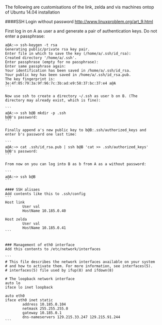 The following are customisations of the link, zelda and vis machines ontop of Ubuntu 14.04 installation

####SSH Login without password
http://www.linuxproblem.org/art_9.html

First log in on A as user a and generate a pair of authentication keys. Do not enter a passphrase:

````
a@A:~> ssh-keygen -t rsa
Generating public/private rsa key pair.
Enter file in which to save the key (/home/a/.ssh/id_rsa): 
Created directory '/home/a/.ssh'.
Enter passphrase (empty for no passphrase): 
Enter same passphrase again: 
Your identification has been saved in /home/a/.ssh/id_rsa.
Your public key has been saved in /home/a/.ssh/id_rsa.pub.
The key fingerprint is:
3e:4f:05:79:3a:9f:96:7c:3b:ad:e9:58:37:bc:37:e4 a@A
```

Now use ssh to create a directory ~/.ssh as user b on B. (The directory may already exist, which is fine):

```
a@A:~> ssh b@B mkdir -p .ssh
b@B's password: 
```

Finally append a's new public key to b@B:.ssh/authorized_keys and enter b's password one last time:

```
a@A:~> cat .ssh/id_rsa.pub | ssh b@B 'cat >> .ssh/authorized_keys'
b@B's password: 
```

From now on you can log into B as b from A as a without password:

```
a@A:~> ssh b@B
```

#### SSH alisaes
Add contents like this to .ssh/config
```
Host link
        User val
        HostName 10.185.0.40

Host zelda
        User val
        HostName 10.185.0.41
```


### Management of eth0 interface
Add this contents to /etc/network/interfaces

```
# This file describes the network interfaces available on your system
# and how to activate them. For more information, see interfaces(5).
# interfaces(5) file used by ifup(8) and ifdown(8)

# The loopback network interface
auto lo
iface lo inet loopback

auto eth0
iface eth0 inet static
        address 10.185.0.104
        netmask 255.255.255.0
        gateway 10.185.0.1
        dns-nameservers 129.215.33.247 129.215.91.244
```